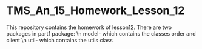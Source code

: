 # TMS_An_15_Homework_Lesson_12
This repository contains the homework of lesson12.
There are two packages in part1 package:
\n model- which contains the classes order and client
\n util- which contains the utils class
